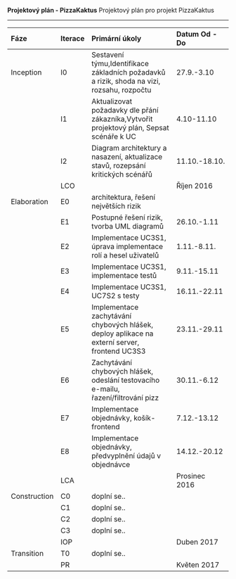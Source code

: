 
**Projektový plán - PizzaKaktus**
Projektový plán pro projekt PizzaKaktus

--------------

<table><thead>
<tr>
<th align="left">Fáze</th>
<th align="left">Iterace</th>
<th align="left">Primární úkoly</th>
<th align="left">Datum Od - Do</th>
</tr>
</thead><tbody>
<tr>
<td align="left">Inception</td>
<td align="left">I0</td>
<td align="left">Sestavení týmu,Identifikace základních požadavků a rizik, shoda na vizi, rozsahu, rozpočtu</td>
<td align="left">27.9.-3.10</td>
</tr>
<tr>
<td align="left"></td>
<td align="left">I1</td>
<td align="left">Aktualizovat požadavky dle přání zákazníka,Vytvořit projektový plán, Sepsat scénáře k UC</td>
<td align="left">4.10-11.10</td>
</tr>
<tr>
<td align="left"></td>
<td align="left">I2</td>
<td align="left">Diagram architektury a nasazení, aktualizace stavů, rozepsání kritických scénářů
</td>
<td align="left">11.10.-18.10.
</td>
</tr>
<tr>
<td align="left"></td>
<td align="left">LCO</td>
<td align="left"></td>
<td align="left">Říjen 2016</td>
</tr>
<tr>
<td align="left">Elaboration</td>
<td align="left">E0</td>
<td align="left">architektura, řešení největších rizik</td>
<td align="left"></td>
</tr>
<tr>
<td align="left"></td>
<td align="left">E1</td>
<td align="left">Postupné řešení rizik, tvorba UML diagramů
</td>
<td align="left">26.10.-1.11</td>
</tr>
<tr>
<td align="left"></td>
<td align="left">E2</td>
<td align="left">Implementace UC3S1, úprava implementace rolí a hesel uživatelů
</td>
<td align="left">1.11.-8.11.</td>
</tr>
<tr>
<td align="left"></td>
<td align="left">E3</td>
<td align="left">Implementace UC3S1, implementace testů
</td>
<td align="left">9.11.-15.11</td>
</tr>
<tr>
<td align="left"></td>
<td align="left">E4</td>
<td align="left">Implementace UC3S1, UC7S2 s testy
</td>
<td align="left">16.11.-22.11</td>
</tr>
<tr>
<td align="left"></td>
<td align="left">E5</td>
<td align="left">Implementace zachytávání chybových hlášek, deploy aplikace na externí server, frontend UC3S3
</td>
<td align="left">23.11.-29.11</td>
</tr>
<tr>
<td align="left"></td>
<td align="left">E6</td>
<td align="left">Zachytávání chybových hlášek, odeslání testovacího e-mailu, řazení/filtrování pizz </td>
<td align="left">30.11.-6.12</td>
</tr>
<tr>
<td align="left"></td>
<td align="left">E7</td>
<td align="left">Implementace objednávky, košík-frontend</td>
<td align="left">7.12.-13.12</td>
</tr>
<tr>
<td align="left"></td>
<td align="left">E8</td>
<td align="left">Implementace objednávky, předvyplnění údajů v objednávce
</td>
<td align="left">14.12.-20.12</td>
</tr>
<tr>
<td align="left"></td>
<td align="left">LCA</td>
<td align="left"></td>
<td align="left">Prosinec 2016</td>
</tr>
<tr>
<td align="left">Construction</td>
<td align="left">C0</td>
<td align="left">doplní se..</td>
<td align="left"></td>
</tr>
<tr>
<td align="left"></td>
<td align="left">C1</td>
<td align="left">doplní se..</td>
<td align="left"></td>
</tr>
<tr>
<td align="left"></td>
<td align="left">C2</td>
<td align="left">doplní se..</td>
<td align="left"></td>
</tr>
<tr>
<td align="left"></td>
<td align="left">C3</td>
<td align="left">doplní se..</td>
<td align="left"></td>
</tr>
<tr>
<td align="left"></td>
<td align="left">IOP</td>
<td align="left"></td>
<td align="left">Duben 2017</td>
</tr>
<tr>
<td align="left">Transition</td>
<td align="left">T0</td>
<td align="left">doplní se..</td>
<td align="left"></td>
</tr>
<tr>
<td align="left"></td>
<td align="left">PR</td>
<td align="left"></td>
<td align="left">Květen 2017</td>
</tr>
</tbody></table>
